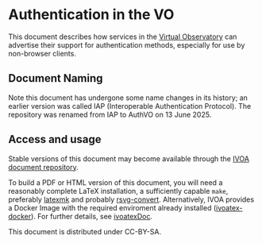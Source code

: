 # Authentication in the VO

This document describes how services in the
[Virtual Observatory](https://ivoa.net)
can advertise their support for authentication methods,
especially for use by non-browser clients.

## Document Naming

Note this document has undergone some name changes in its history;
an earlier version was called IAP (Interoperable Authentication Protocol).
The repository was renamed from IAP to AuthVO on 13 June 2025.

## Access and usage

Stable versions of this document may become available through the
[IVOA document repository](http://ivoa.net/documents/).

To build a PDF or HTML version of this document, you will need a reasonably
complete LaTeX installation, a sufficiently capable `make`, preferably
[latexmk](https://personal.psu.edu/~jcc8/software/latexmk/) and probably
[rsvg-convert](https://wiki.gnome.org/Projects/LibRsvg). Alternatively, IVOA
provides a Docker Image with the required enviroment already installed
([ivoatex-docker](https://github.com/ivoa/ivoatex-docker)). For further
details, see [ivoatexDoc](https://ivoa.net/documents/Notes/IVOATexDoc/).

This document is distributed under CC-BY-SA.

